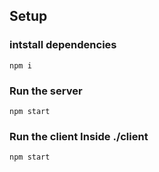 
## Setup

### intstall dependencies

```
npm i 
```

### Run the server

```
npm start
```

### Run the client Inside ./client
```
npm start
```
